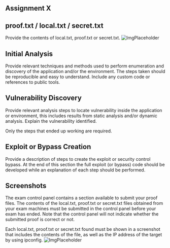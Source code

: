 
## Assignment X

## proof.txt / local.txt / secret.txt

Provide the contents of local.txt, proof.txt or secret.txt.
![ImgPlaceholder](images/placeholder-image-300x225.png)

## Initial Analysis

Provide relevant techniques and methods used to perform enumeration and discovery of the application and/or the environment.
The steps taken should be reproducible and easy to understand.
Include any custom code or references to public tools.

## Vulnerability Discovery

Provide relevant analysis steps to locate vulnerability inside the application or environment, this includes results from static analysis and/or dynamic analysis.
Explain the vulnerability identified.

Only the steps that ended up working are required.

## Exploit or Bypass Creation

Provide a description of steps to create the exploit or security control bypass.
At the end of this section the full exploit (or bypass) code should be developed while an explanation of each step should be performed.

## Screenshots

The exam control panel contains a section available to submit your proof files.
The contents of the local.txt, proof.txt or secret.txt files obtained from your exam machines must be submitted in the control panel before your exam has ended.
Note that the control panel will not indicate whether the submitted proof is correct or not.

Each local.txt, proof.txt or secret.txt found must be shown in a screenshot that includes the contents of the file, as well as the IP address of the target by using ipconfig.
![ImgPlaceholder](images/placeholder-image-300x225.png)
